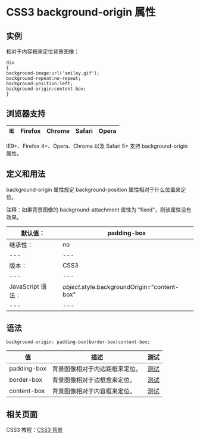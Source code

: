 # CSS3 background-origin 属性



## 实例

相对于内容框来定位背景图像：

```
div
{
background-image:url('smiley.gif');
background-repeat:no-repeat;
background-position:left;
background-origin:content-box;
}

```

## 浏览器支持

| IE | Firefox | Chrome | Safari | Opera |
| --- | --- | --- | --- | --- |

IE9+、Firefox 4+、Opera、Chrome 以及 Safari 5+ 支持 background-origin 属性。

## 定义和用法

background-origin 属性规定 background-position 属性相对于什么位置来定位。

注释：如果背景图像的 background-attachment 属性为 "fixed"，则该属性没有效果。

| 默认值： | padding-box |
| --- | --- |
| 继承性： | no |
| --- | --- |
| 版本： | CSS3 |
| --- | --- |
| JavaScript 语法： | _object_.style.backgroundOrigin="content-box" |
| --- | --- |

## 语法

```
background-origin: padding-box|border-box|content-box;
```

| 值 | 描述 | 测试 |
| --- | --- | --- |
| padding-box | 背景图像相对于内边距框来定位。 | [测试](/tiy/c.asp?f=css_background-origin) |
| border-box | 背景图像相对于边框盒来定位。 | [测试](/tiy/c.asp?f=css_background-origin&p=2) |
| content-box | 背景图像相对于内容框来定位。 | [测试](/tiy/c.asp?f=css_background-origin&p=3) |

## 相关页面

CSS3 教程：[CSS3 背景](/css3/css3_background.asp "CSS3 背景")



